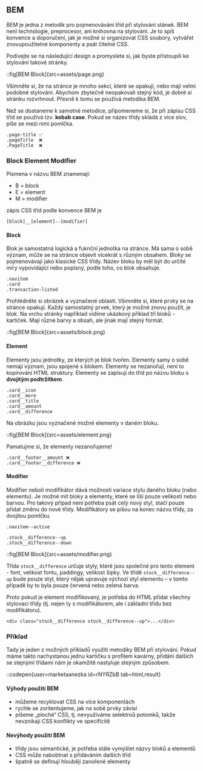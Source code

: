 ## BEM

BEM je jedna z metodik pro pojmenovávání tříd při stylování stánek. BEM není technologie, preprocesor, ani knihovna na stylování. Je to spíš konvence a doporučení, jak je možné si organizovat CSS soubory, vytvářet znovupoužitelné komponenty a psát čitelné CSS.

Podívejte se na následující design a promyslete si, jak byste přistoupili ke stylování takové stránky.

::fig[BEM Block]{src=assets/page.png}

Všimněte si, že na stránce je mnoho sekcí, které se opakují, nebo mají velmi podobné stylování. Abychom zbytečně neopakovali stejný kód, je dobré si stránku rozvrhnout. Přesně k tomu se používá metodika BEM.

Než se dostaneme k samotné metodice, připomeneme si, že při zápisu CSS tříd se používá tzv. **kebab case**. Pokud se název třídy skládá z více slov, píše se mezi nimi pomlčka.

```
.page-title ✅
.pageTitle  ❌
.PageTitle  ❌
```

### Block Element Modifier

Písmena v názvu BEM znamenají:

- B = block
- E = element
- M = modifier

zápis CSS tříd podle konvence BEM je

`[block]__[element]--[modifier]`

#### Block

Blok je samostatná logická a fuknční jednotka na stránce. Má sama o sobě význam, může se na stránce objevit vícekrát s různým obsahem. Bloky se pojmenovávají jako klasické CSS třídy. Název bloku by měl být do určité míry vypovídající nebo popisný, podle toho, co blok obsahuje.

```
.navitem
.card
.transaction-listed
```

Prohlédněte si obrázek a vyznačené oblasti. Všimněte si, které prvky se na stránce opakují. Každý samostatný prvek, který je možné znovu použít, je blok. Na vrchu stránky například vidíme ukázkový příklad tří bloků - kartiček. Mají různé barvy a obsah, ale jinak mají stejný formát.

::fig[BEM Block]{src=assets/block.png}

#### Element

Elementy jsou jednotky, ze kterých je blok tvořen. Elementy samy o sobě nemají význam, jsou spojené s blokem. Elementy se nezanořují, není to kopírování HTML struktury.
Elementy se zapisují do tříd po názvu bloku s **dvojitým podtržítkem**.

```
.card__icon
.card__more
.card__title
.card__amount
.card__difference
```

Na obrázku jsou vyznačené možné elementy v daném bloku.

::fig[BEM Block]{src=assets/element.png}

Pamatujme si, že elementy nezanořujeme!

```
.card__footer__amount ❌
.card__footer__difference ❌
```

#### Modifier

Modifier neboli modifikátor dává možnosti variace stylu daného bloku (nebo elementu). Je možné mít bloky a elementy, které se liší pouze velikostí nebo barvou. Pro takový případ není potřeba psát celý nový styl, stačí pouze přidat změnu do nové třídy. Modifikátory se píšou na konec názvu třídy, za dvojitou pomlčku.

```
.navitem--active

.stock__difference--up
.stock__difference--down
```

::fig[BEM Block]{src=assets/modifier.png}

Třída `stock__difference` určuje styly, které jsou společné pro tento element - font, velikost fontu, paddingy, velikost šipky.
Ve třídě `stock__difference--up` bude pouze styl, který nějak upravuje výchozí styl elementu – v tomto případě by to byla pouze červená nebo zelená barva.

Proto pokud je element modifikovaný, je potřeba do HTML přidat všechny stylovací třídy (tj. nejen ty s modifikátorem, ale i základní třídu bez modifikátoru).

```
<div class="stock__difference stock__difference--up">...</div>
```

### Příklad

Tady je jeden z možných příkladů využití metodiky BEM při stylování. Pokud máme takto nachystanou jednu kartičku s profilem kavárny, přidání dalších se stejnými třídami nám je okamžitě nastyluje stejným způsobem.

::codepen{user=marketaanezka id=rNYRZbB tab=html,result}
<br/>

#### Výhody použití BEM

- můžeme recyklovat CSS na více komponentách
- rychle se zoritentujeme, jak na sobě prvky závisí
- píšeme „ploché“ CSS, tj. nevyužíváme selektroů potomků, takže nevznikají CSS konflikty ve specificitě

#### Nevýhody použití BEM

- třídy jsou sémantické, je potřeba stále vymýšlet názvy bloků a elementů
- CSS může nabobtnat s přidáváním dalších tříd
- špatně se definují hlouběji zanořené elementy
